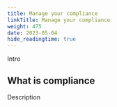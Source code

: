 ```yaml
---
title: Manage your compliance
linkTitle: Manage your compliance
weight: 475
date: 2023-05-04
hide_readingtime: true
---
```


Intro

## What is compliance

Description